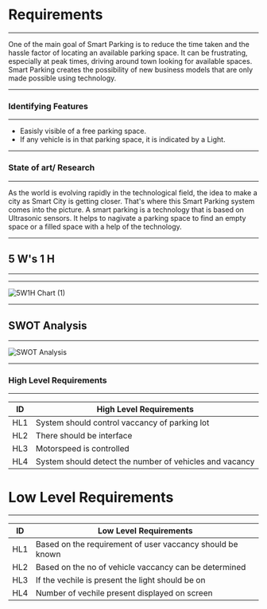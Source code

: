 # Requirements
-----------------------------------------------------------------------------------------------------------------------------------------------------------------------------------

One of the main goal of Smart Parking is to reduce the time taken and the hassle factor of locating an available parking space. It can be frustrating, especially at peak times, driving around town looking for available spaces. Smart Parking creates the possibility of new business models that are only made possible using technology. 

-----------------------------------------------------------------------------------------------------------------------------------------------------------------------------------

### Identifying Features
-----------------------------------------------------------------------------------------------------------------------------------------------------------------------------------
* Easisly visible of a free parking space.
* If any vehicle is in that parking space, it is indicated by a Light.

-----------------------------------------------------------------------------------------------------------------------------------------------------------------------------------

### State of art/ Research
-----------------------------------------------------------------------------------------------------------------------------------------------------------------------------------

As the world is evolving rapidly in the technological field, the idea to make a city as Smart City is getting closer. That's where this Smart Parking system comes into the picture. A smart parking is a technology that is based on Ultrasonic sensors. It helps to nagivate a parking space to find an empty space or a filled space with a help of the technology.

-----------------------------------------------------------------------------------------------------------------------------------------------------------------------------------

## 5 W's 1 H
-----------------------------------------------------------------------------------------------------------------------------------------------------------------------------------

-----------------------------------------------------------------------------------------------------------------------------------------------------------------------------------

![5W1H Chart (1)](https://user-images.githubusercontent.com/98872937/155831346-b98016ef-c1bf-4b0a-a3b8-c0fe93a9b5ce.jpg) 

----------------------------------------------------------------------------------------------------------------------------------------------------------------------------------- 

## SWOT Analysis
-----------------------------------------------------------------------------------------------------------------------------------------------------------------------------------

![SWOT Analysis](https://user-images.githubusercontent.com/98872937/155833721-db32d061-3177-410b-b67c-3c6334df6112.jpg) 

----------------------------------------------------------------------------------------------------------------------------------------------------------------------------------- 

### High Level Requirements
----------------------------------------------------------------------------------------------------------------------------------------------------------------------------------- 

| ID | High Level Requirements |
|---------- | --------------- |
| HL1 | System should control vaccancy of parking lot |
| HL2 | There should be interface |
| HL3 | Motorspeed is controlled |
| HL4 | System should detect the number of vehicles and vacancy |

# Low Level Requirements
-----------------------------------------------------------------------------------------------------------------------------------------------------------------------------------

| ID | Low Level Requirements |
|---------- | --------------- |
| HL1 | Based on the requirement of user vaccancy should be known |
| HL2 | Based on the no of vehicle vaccancy can be determined |
| HL3 | If the vechile is present the light should be on |
| HL4 | Number of vechile present displayed on screen |

